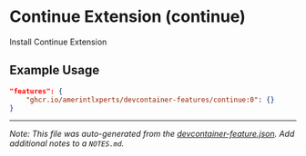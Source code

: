 
# Continue Extension (continue)

Install Continue Extension

## Example Usage

```json
"features": {
    "ghcr.io/amerintlxperts/devcontainer-features/continue:0": {}
}
```





---

_Note: This file was auto-generated from the [devcontainer-feature.json](https://github.com/amerintlxperts/devcontainer-features/blob/main/src/continue/devcontainer-feature.json).  Add additional notes to a `NOTES.md`._
